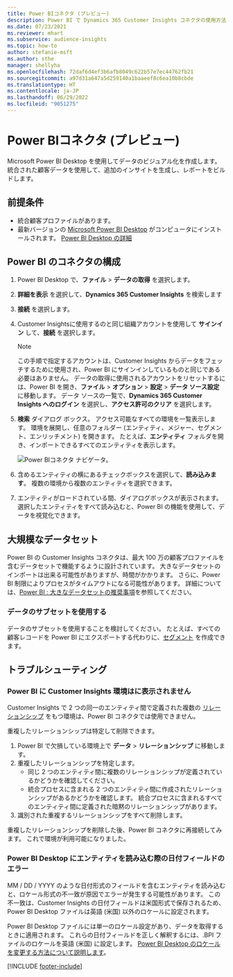 ```yaml
---
title: Power BIコネクタ (プレビュー)
description: Power BI で Dynamics 365 Customer Insights コネクタの使用方法を学びます。
ms.date: 07/23/2021
ms.reviewer: mhart
ms.subservice: audience-insights
ms.topic: how-to
author: stefanie-msft
ms.author: sthe
manager: shellyha
ms.openlocfilehash: 72daf6d4ef3b6afb8049c622b57e7ec44762fb21
ms.sourcegitcommit: a97d31a647a5d259140a1baaeef8c6ea10b8cbde
ms.translationtype: HT
ms.contentlocale: ja-JP
ms.lasthandoff: 06/29/2022
ms.locfileid: "9051275"
---
```

# <a name="power-bi-connector-preview"></a>Power BIコネクタ (プレビュー)

Microsoft Power BI Desktop を使用してデータのビジュアル化を作成します。 統合された顧客データを使用して、追加のインサイトを生成し、レポートをビルドします。

## <a name="prerequisites"></a>前提条件

- 統合顧客プロファイルがあります。
- 最新バージョンの [Microsoft Power BI Desktop](https://powerbi.microsoft.com/desktop/) がコンピュータにインストールされます。 [Power BI Desktop の詳細](/power-bi/desktop-what-is-desktop)

## <a name="configure-the-connector-for-power-bi"></a>Power BI のコネクタの構成

1. Power BI Desktop で、**ファイル** > **データの取得** を選択します。

1. **詳細を表示** を選択して、**Dynamics 365 Customer Insights** を検索します

1. **接続** を選択します。

1. Customer Insightsに使用するのと同じ組織アカウントを使用して **サインイン** して、**接続** を選択します。
   > [!NOTE]
   > この手順で指定するアカウントは、Customer Insights からデータをフェッチするために使用され、Power BI にサインインしているものと同じである必要はありません。 データの取得に使用されるアカウントをリセットするには、Power BI を開き、**ファイル** > **オプション** > **設定** > **データ ソース設定** に移動します。 データ ソースの一覧で、**Dynamics 365 Customer Insights へのログイン** を選択し、**アクセス許可のクリア** を選択します。  

1. **検索** ダイアログ ボックス。 アクセス可能なすべての環境を一覧表示します。 環境を展開し、任意のフォルダー (エンティティ、メジャー、セグメント、エンリッチメント) を開きます。 たとえば、**エンティティ** フォルダを開き、インポートできるすべてのエンティティを表示します。

   ![Power BIコネクタ ナビゲータ。](media/power-bi-navigator.png "Power BI コネクタ ナビゲーター")

1. 含めるエンティティの横にあるチェックボックスを選択して、**読み込みます**。 複数の環境から複数のエンティティを選択できます。

1. エンティティがロードされている間、ダイアログボックスが表示されます。 選択したエンティティをすべて読み込むと、Power BI の機能を使用して、データを視覚化できます。

## <a name="large-data-sets"></a>大規模なデータセット

Power BI の Customer Insights コネクタは、最大 100 万の顧客プロファイルを含むデータセットで機能するように設計されています。 大きなデータセットのインポートは出来る可能性がありますが、時間がかかります。 さらに、Power BI 制限によりプロセスがタイムアウトになる可能性があります。 詳細については、[Power BI : 大きなデータセットの推奨事項](/power-bi/admin/service-premium-what-is#large-datasets)を参照してください。 

### <a name="work-with-a-subset-of-data"></a>データのサブセットを使用する

データのサブセットを使用することを検討してください。 たとえば、すべての顧客レコードを Power BI にエクスポートする代わりに、[セグメント](segments.md) を作成できます。

## <a name="troubleshooting"></a>トラブルシューティング​​

### <a name="customer-insights-environment-doesnt-show-in-power-bi"></a>Power BI に Customer Insights 環境はに表示されません

Customer Insights で 2 つの同一のエンティティ間で定義された複数の [リレーションシップ](relationships.md) をもつ環境は、Power BI コネクタでは使用できません。

重複したリレーションシップは特定して削除できます。

1. Power BI で欠損している環境上で **データ** > **リレーションシップ** に移動します。
2. 重複したリレーションシップを特定します。
   - 同じ 2 つのエンティティ間に複数のリレーションシップが定義されているかどうかを確認してください。
   - 統合プロセスに含まれる 2 つのエンティティ間に作成されたリレーションシップがあるかどうかを確認します。 統合プロセスに含まれるすべてのエンティティ間に定義された暗黙のリレーションシップがあります。
3. 識別された重複するリレーションシップをすべて削除します。

重複したリレーションシップを削除した後、Power BI コネクタに再接続してみます。 これで環境が利用可能になりました。

### <a name="errors-on-date-fields-when-loading-entities-in-power-bi-desktop"></a>Power BI Desktop にエンティティを読み込む際の日付フィールドのエラー

MM / DD / YYYY のような日付形式のフィールドを含むエンティティを読み込むと、ロケール形式の不一致が原因でエラーが発生する可能性があります。 この不一致は、Customer Insights の日付フィールドは米国形式で保存されるため、Power BI Desktop ファイルは英語 (米国) 以外のロケールに設定されます。

Power BI Desktop ファイルには単一のロケール設定があり、データを取得するときに適用されます。 これらの日付フィールドを正しく解釈するには、.BPI ファイルのロケールを英語 (米国) に設定します。 [Power BI Desktop のロケールを変更する方法について説明します](/power-bi/fundamentals/supported-languages-countries-regions#choose-the-language-or-locale-of-power-bi-desktop)。

[!INCLUDE [footer-include](includes/footer-banner.md)]
